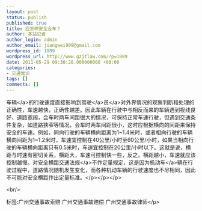 ```yaml
---
layout: post
status: publish
published: true
title: 应怎样安全会车？
author: 本站记者
author_login: admin
author_email: jiangwei909@gmail.com
wordpress_id: 1889
wordpress_url: http://www.gzjtlaw.com/?p=1889
date: 2011-05-29 09:30:28.000000000 +08:00
categories:
- 交通常识
tags: []
comments: []
---
```

<p><a>车辆<&#47;a>的行驶速度直接影响到<a><a>驾驶<&#47;a>员<&#47;a>对外界情况的观察判断和处理的正确性，车速越快，正确性越差。因此车辆在行驶中与相反而来的车辆遇到视线良好、道路宽阔，会车时两车间距很大的情况，可保持正常车速行驶，但遇到交通条件复杂，如道路狭窄等情况，会车时两车间距很小，这时应根据横向的间距来保持安全的车速。例如，同向行驶的车辆横向距离为1~1.4米时，或者相向行驶的车辆横向间距为1~1.2米时，车速宜控制在40公里&#47;小时至60公里&#47;小时，如果当相向行驶的车辆横向距离只有0.5米时，车速宜控制在20公里&#47;小时以下。这就是说，横距与时速有密切关系，横距大，车速可控制快一些，反之。横距越小，车速就应该控制越慢。对安全横距<a>交通法规<&#47;a>不作定量规定，这是因为<a>机动车<&#47;a>辆在行驶过程中，道路情况随机发生变化，而各种机动车辆的行驶速度也不尽相同，因此不可能对安全横距作出定量标准。<&#47;p><&#47;p><&#47;p><br&#47;><p>标签:广州交通事故索赔 广州交通事故赔偿 广州交通事故律师<&#47;p>

